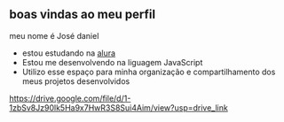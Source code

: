 ## boas vindas ao meu perfil

meu nome é José daniel

 - estou estudando na [alura](https://www.alura.com.br)
 - Estou me desenvolvendo na liguagem JavaScript
 - Utilizo esse espaço para minha organização e compartilhamento dos meus projetos desenvolvidos

https://drive.google.com/file/d/1-1zbSv8Jz90lk5Ha9x7HwR3S8Sui4Aim/view?usp=drive_link
